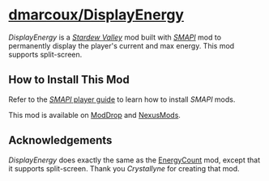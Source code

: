 # <a href="https://github.com/dmarcoux/DisplayEnergy">dmarcoux/DisplayEnergy</a>

_DisplayEnergy_ is a [_Stardew Valley_](https://www.stardewvalley.net/) mod
built with [_SMAPI_](https://smapi.io/) mod to permanently display the player's
current and max energy. This mod supports split-screen.

## How to Install This Mod

Refer to the [_SMAPI_ player
guide](https://stardewvalleywiki.com/Modding:Player_Guide) to learn how to
install _SMAPI_ mods.

This mod is available on
[ModDrop](https://www.moddrop.com/stardew-valley/mods/1087175-displayenergy) and
[NexusMods](https://www.nexusmods.com/stardewvalley/mods/10662).

## Acknowledgements

_DisplayEnergy_ does exactly the same as the
[EnergyCount](https://www.nexusmods.com/stardewvalley/mods/4272) mod, except
that it supports split-screen. Thank you _Crystallyne_ for creating that mod.
